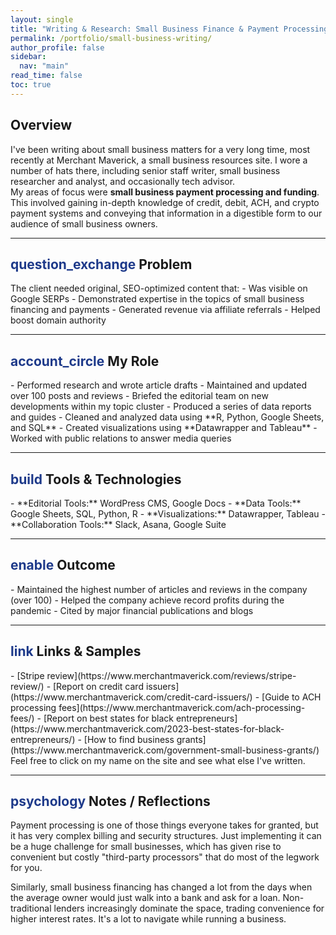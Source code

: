```yaml
---
layout: single
title: "Writing & Research: Small Business Finance & Payment Processing"
permalink: /portfolio/small-business-writing/
author_profile: false
sidebar:
  nav: "main"
read_time: false
toc: true
---
```


<h2 class="section-header">Overview  </h2>
I've been writing about small business matters for a very long time, most recently at Merchant Maverick, a small business resources site. I wore a number of hats there, including senior staff writer, small business researcher and analyst, and occasionally tech advisor. 
<div class="callout-block">
My areas of focus were <strong>small business payment processing and funding</strong>. This involved gaining in-depth knowledge of credit, debit, ACH, and crypto payment systems and conveying that information in a digestible form to our audience of small business owners.
</div>

---

<h2 class="section-header"> <span class="material-symbols-outlined" style="color: #1e3a8a;">question_exchange</span> Problem </h2>
The client needed original, SEO-optimized content that:
- Was visible on Google SERPs
- Demonstrated expertise in the topics of small business financing and payments
- Generated revenue via affiliate referrals
- Helped boost domain authority

---

<h2 class="section-header"><span class="material-symbols-outlined" style="color: #1e3a8a;">account_circle</span> My Role  </h2>
- Performed research and wrote article drafts  
- Maintained and updated over 100 posts and reviews
- Briefed the editorial team on new developments within my topic cluster
- Produced a series of data reports and guides
- Cleaned and analyzed data using **R, Python, Google Sheets, and SQL**  
- Created visualizations using **Datawrapper and Tableau**  
- Worked with public relations to answer media queries

---

<h2 class="section-header"><span class="material-symbols-outlined" style="color: #1e3a8a;">build</span> Tools & Technologies  </h2>
- **Editorial Tools:** WordPress CMS, Google Docs
- **Data Tools:** Google Sheets, SQL, Python, R
- **Visualizations:** Datawrapper, Tableau
- **Collaboration Tools:** Slack, Asana, Google Suite

---

<h2 class="section-header"><span class="material-symbols-outlined" style="color: #1e3a8a;">enable</span> Outcome </h2>
- Maintained the highest number of articles and reviews in the company (over 100)
- Helped the company achieve record profits during the pandemic 
- Cited by major financial publications and blogs

---

<h2 class="section-header"><span class="material-symbols-outlined" style="color: #1e3a8a;">link</span> Links & Samples </h2>
- [Stripe review](https://www.merchantmaverick.com/reviews/stripe-review/)  
- [Report on credit card issuers](https://www.merchantmaverick.com/credit-card-issuers/)
- [Guide to ACH processing fees](https://www.merchantmaverick.com/ach-processing-fees/)
- [Report on best states for black entrepreneurs](https://www.merchantmaverick.com/2023-best-states-for-black-entrepreneurs/)
- [How to find business grants](https://www.merchantmaverick.com/government-small-business-grants/)  
Feel free to click on my name on the site and see what else I've written.

---

## <span class="material-symbols-outlined" style="color: #1e3a8a;">psychology</span> Notes / Reflections
Payment processing is one of those things everyone takes for granted, but it has very complex billing and security structures. Just implementing it can be a huge challenge for small businesses, which has given rise to convenient but costly "third-party processors" that do most of the legwork for you. 

Similarly, small business financing has changed a lot from the days when the average owner would just walk into a bank and ask for a loan. Non-traditional lenders increasingly dominate the space, trading convenience for higher interest rates. It's a lot to navigate while running a business. 

